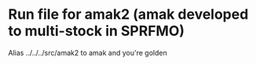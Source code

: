 # Run file for amak2 (amak developed to multi-stock in SPRFMO)

Alias ../../../src/amak2 to amak and you're golden
